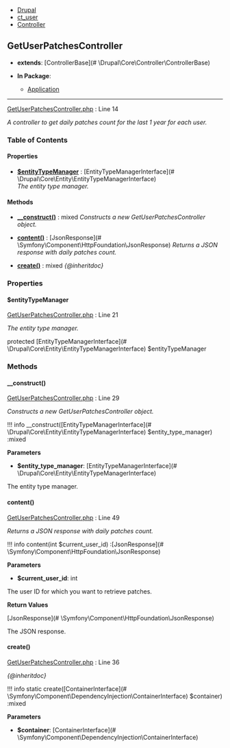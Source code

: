 
- [Drupal](../namespaces/drupal.md)
- [ct_user](../namespaces/drupal-ct-user.md)
- [Controller](../namespaces/drupal-ct-user-controller.md)


## GetUserPatchesController

- **extends**: [ControllerBase](# \Drupal\Core\Controller\ControllerBase)

- **In Package**:
    - [Application](../packages/Application.md)
  


---





[GetUserPatchesController.php](../files/web-modules-custom-ct-user-src-controller-getuserpatchescontroller.md) : Line 14

*A controller to get daily patches count for the last 1 year for each user.*









### Table of Contents









#### Properties
- **[$entityTypeManager](../classes/Drupal-ct-user-Controller-GetUserPatchesController.md#entitytypemanager)**
         : [EntityTypeManagerInterface](# \Drupal\Core\Entity\EntityTypeManagerInterface)  
*The entity type manager.*


#### Methods
- **[__construct()](../classes/Drupal-ct-user-Controller-GetUserPatchesController.md#__construct)**
           : mixed
*Constructs a new GetUserPatchesController object.*

- **[content()](../classes/Drupal-ct-user-Controller-GetUserPatchesController.md#content)**
           : [JsonResponse](# \Symfony\Component\HttpFoundation\JsonResponse)
*Returns a JSON response with daily patches count.*

- **[create()](../classes/Drupal-ct-user-Controller-GetUserPatchesController.md#create)**
           : mixed
*{@inheritdoc}*







### Properties

#### $entityTypeManager

[GetUserPatchesController.php](../files/web-modules-custom-ct-user-src-controller-getuserpatchescontroller.md) : Line 21

*The entity type manager.*


protected [EntityTypeManagerInterface](# \Drupal\Core\Entity\EntityTypeManagerInterface) $entityTypeManager









### Methods

#### __construct()

[GetUserPatchesController.php](../files/web-modules-custom-ct-user-src-controller-getuserpatchescontroller.md) : Line 29

*Constructs a new GetUserPatchesController object.*

!!! info
    __construct([EntityTypeManagerInterface](# \Drupal\Core\Entity\EntityTypeManagerInterface) $entity_type_manager) :mixed




**Parameters**

- **$entity_type_manager**: [EntityTypeManagerInterface](# \Drupal\Core\Entity\EntityTypeManagerInterface)
    
The entity type manager.








#### content()

[GetUserPatchesController.php](../files/web-modules-custom-ct-user-src-controller-getuserpatchescontroller.md) : Line 49

*Returns a JSON response with daily patches count.*

!!! info
    content(int $current_user_id) :[JsonResponse](# \Symfony\Component\HttpFoundation\JsonResponse)




**Parameters**

- **$current_user_id**: int
    
The user ID for which you want to retrieve patches.






**Return Values**

[JsonResponse](# \Symfony\Component\HttpFoundation\JsonResponse)


The JSON response.



#### create()

[GetUserPatchesController.php](../files/web-modules-custom-ct-user-src-controller-getuserpatchescontroller.md) : Line 36

*{@inheritdoc}*

!!! info
    static create([ContainerInterface](# \Symfony\Component\DependencyInjection\ContainerInterface) $container) :mixed




**Parameters**

- **$container**: [ContainerInterface](# \Symfony\Component\DependencyInjection\ContainerInterface)
    








